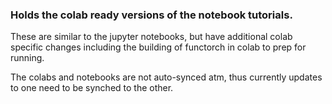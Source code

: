 ### Holds the colab ready versions of the notebook tutorials.

These are similar to the jupyter notebooks, but have additional colab specific changes including the building of functorch in colab to prep for running.

The colabs and notebooks are not auto-synced atm, thus currently updates to one need to be synched to the other.

